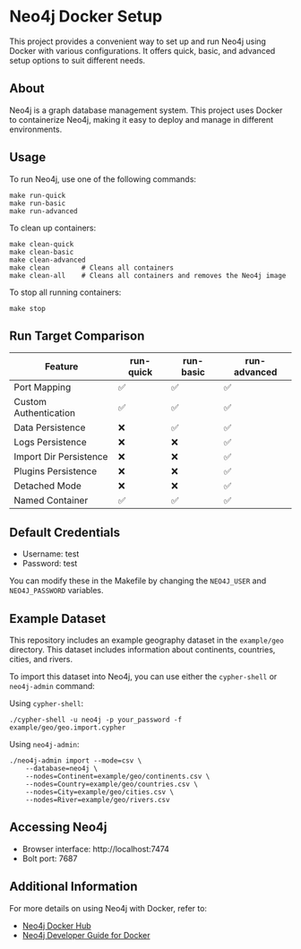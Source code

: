 # Neo4j Docker Setup

This project provides a convenient way to set up and run Neo4j using Docker with various configurations. It offers quick, basic, and advanced setup options to suit different needs.

## About

Neo4j is a graph database management system. This project uses Docker to containerize Neo4j, making it easy to deploy and manage in different environments.

## Usage

To run Neo4j, use one of the following commands:

```
make run-quick
make run-basic
make run-advanced
```

To clean up containers:

```
make clean-quick
make clean-basic
make clean-advanced
make clean        # Cleans all containers
make clean-all    # Cleans all containers and removes the Neo4j image
```

To stop all running containers:

```
make stop
```

## Run Target Comparison

| Feature                | run-quick | run-basic | run-advanced |
|------------------------|-----------|-----------|--------------|
| Port Mapping           | ✅        | ✅        | ✅           |
| Custom Authentication  | ✅        | ✅        | ✅           |
| Data Persistence       | ❌        | ✅        | ✅           |
| Logs Persistence       | ❌        | ❌        | ✅           |
| Import Dir Persistence | ❌        | ❌        | ✅           |
| Plugins Persistence    | ❌        | ❌        | ✅           |
| Detached Mode          | ❌        | ❌        | ✅           |
| Named Container        | ✅        | ✅        | ✅           |

## Default Credentials

- Username: test
- Password: test

You can modify these in the Makefile by changing the `NEO4J_USER` and `NEO4J_PASSWORD` variables.

## Example Dataset

This repository includes an example geography dataset in the `example/geo` directory. This dataset includes information about continents, countries, cities, and rivers.

To import this dataset into Neo4j, you can use either the `cypher-shell` or `neo4j-admin` command:

Using `cypher-shell`:

```
./cypher-shell -u neo4j -p your_password -f example/geo/geo.import.cypher
```

Using `neo4j-admin`:

```
./neo4j-admin import --mode=csv \
    --database=neo4j \
    --nodes=Continent=example/geo/continents.csv \
    --nodes=Country=example/geo/countries.csv \
    --nodes=City=example/geo/cities.csv \
    --nodes=River=example/geo/rivers.csv
```

## Accessing Neo4j

- Browser interface: http://localhost:7474
- Bolt port: 7687

## Additional Information

For more details on using Neo4j with Docker, refer to:
- [Neo4j Docker Hub](https://hub.docker.com/_/neo4j)
- [Neo4j Developer Guide for Docker](https://neo4j.com/developer/docker-run-neo4j/)
